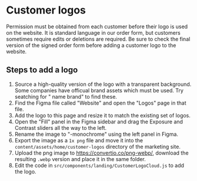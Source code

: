 # Customer logos

Permission must be obtained from each customer before their logo is used on the website. It is standard language in our order form, but customers sometimes require edits or deletions are required. Be sure to check the final version of the signed order form before adding a customer logo to the website.

## Steps to add a logo

1. Source a high-quality version of the logo with a transparent background. Some companies have officual brand assets which must be used. Try seatching for "<customer logo> name brand" to find these.
2. Find the Figma file called "Website" and open the "Logos" page in that file.
3. Add the logo to this page and resize it to match the existing set of logos.
4. Open the "Fill" panel in the Figma sidebar and drag the Exposure and Contrast sliders all the way to the left.
5. Rename the image to "<customer name>-monochrome" using the left panel in Figma.
6. Export the image as a `1x png` file and move it into the `content/assets/home/customer-logos` directory of the marketing site.
7. Upload the png image to https://convertio.co/png-webp/, download the resulting `.webp` version and place it in the same folder.
8. Edit the code in `src/components/landing/CustomerLogoCloud.js` to add the logo.

